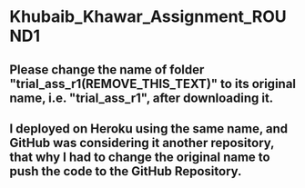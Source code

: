 # Khubaib_Khawar_Assignment_ROUND1

## Please change the name of folder "trial_ass_r1(REMOVE_THIS_TEXT)" to its original name, i.e. "trial_ass_r1", after downloading it.

## I deployed on Heroku using the same name, and GitHub was considering it another repository, that why I had to change the original name to push the code to the GitHub Repository.

